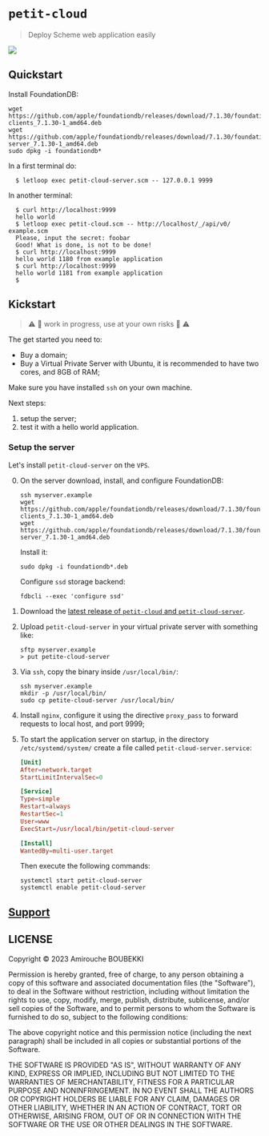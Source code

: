 # `petit-cloud`

> Deploy Scheme web application easily

![](https://unsplash.com/photos/q4TfWtnz_xw/download?ixid=MnwxMjA3fDB8MXxzZWFyY2h8MzJ8fGNsb3VkJTIwdHJhbnNwYXJlbnQlMjBib3h8ZW58MHx8fHwxNjgxMzgzMTQw&force=true&w=830)

## Quickstart

Install FoundationDB:

```shell
wget https://github.com/apple/foundationdb/releases/download/7.1.30/foundationdb-clients_7.1.30-1_amd64.deb
wget https://github.com/apple/foundationdb/releases/download/7.1.30/foundationdb-server_7.1.30-1_amd64.deb
sudo dpkg -i foundationdb*
```

In a first terminal do:

```shell
  $ letloop exec petit-cloud-server.scm -- 127.0.0.1 9999
```

In another terminal:

```shell
  $ curl http://localhost:9999
  hello world
  $ letloop exec petit-cloud.scm -- http://localhost/_/api/v0/ example.scm
  Please, input the secret: foobar
  Good! What is done, is not to be done!
  $ curl http://localhost:9999
  hello world 1180 from example application
  $ curl http://localhost:9999
  hello world 1181 from example application
  $
```

## Kickstart

> ⚠️ 🚧 work in progress, use at your own risks 🚧 ⚠️

The get started you need to:

- Buy a domain;
- Buy a Virtual Private Server with Ubuntu, it is recommended to have
  two cores, and 8GB of RAM;

Make sure you have installed `ssh` on your own machine.

Next steps:

1. setup the server;
2. test it with a hello world application.

### Setup the server

Let's install `petit-cloud-server` on the `VPS`.

0. On the server download, install, and configure FoundationDB:

   ```shell
   ssh myserver.example
   wget https://github.com/apple/foundationdb/releases/download/7.1.30/foundationdb-clients_7.1.30-1_amd64.deb
   wget https://github.com/apple/foundationdb/releases/download/7.1.30/foundationdb-server_7.1.30-1_amd64.deb
   ```
   
   Install it:
   
   ```shell
   sudo dpkg -i foundationdb*.deb
   ```
   
   Configure `ssd` storage backend:
   
   ```shell
   fdbcli --exec 'configure ssd'
   ```

1. Download the [latest release of `petit-cloud` and
   `petit-cloud-server`](https://github.com/letloop/petit-cloud/releases/latest).

2. Upload `petit-cloud-server` in your virtual private server with something like:

   ```shell
   sftp myserver.example
   > put petite-cloud-server
   ```

3. Via `ssh`, copy the binary inside `/usr/local/bin/`:

   ```shell
   ssh myserver.example
   mkdir -p /usr/local/bin/
   sudo cp petite-cloud-server /usr/local/bin/
   ```

5. Install `nginx`, configure it using the directive `proxy_pass`
   to forward requests to local host, and port 9999;

4. To start the application server on startup, in the directory
   `/etc/systemd/system/` create a file called
   `petit-cloud-server.service`:
   
   ```conf
   [Unit]
   After=network.target
   StartLimitIntervalSec=0
   
   [Service]
   Type=simple
   Restart=always
   RestartSec=1
   User=www
   ExecStart=/usr/local/bin/petit-cloud-server

   [Install]
   WantedBy=multi-user.target
   ```

   Then execute the following commands:
   
   ```shell
   systemctl start petit-cloud-server
   systemctl enable petit-cloud-server
   ```

## [Support](mailto:amirouche@hyper.dev)

## LICENSE

Copyright © 2023 Amirouche BOUBEKKI

Permission is hereby granted, free of charge, to any person obtaining
a copy of this software and associated documentation files (the
"Software"), to deal in the Software without restriction, including
without limitation the rights to use, copy, modify, merge, publish,
distribute, sublicense, and/or sell copies of the Software, and to
permit persons to whom the Software is furnished to do so, subject to
the following conditions:

The above copyright notice and this permission notice (including the
next paragraph) shall be included in all copies or substantial
portions of the Software.

THE SOFTWARE IS PROVIDED "AS IS", WITHOUT WARRANTY OF ANY KIND,
EXPRESS OR IMPLIED, INCLUDING BUT NOT LIMITED TO THE WARRANTIES OF
MERCHANTABILITY, FITNESS FOR A PARTICULAR PURPOSE AND
NONINFRINGEMENT. IN NO EVENT SHALL THE AUTHORS OR COPYRIGHT HOLDERS BE
LIABLE FOR ANY CLAIM, DAMAGES OR OTHER LIABILITY, WHETHER IN AN ACTION
OF CONTRACT, TORT OR OTHERWISE, ARISING FROM, OUT OF OR IN CONNECTION
WITH THE SOFTWARE OR THE USE OR OTHER DEALINGS IN THE SOFTWARE.
